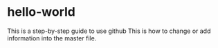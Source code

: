 # hello-world
This is a step-by-step guide to use github
This is how to change or add information into the master file.
